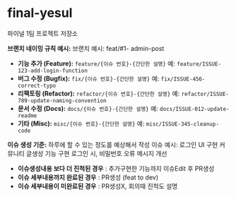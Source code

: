 # final-yesul
파이널 1팀 프로젝트 저장소

**브랜치 네이밍 규칙 예시:**
브랜치 예시: feat/#1- admin-post

- **기능 추가 (Feature):** `feature/{이슈 번호}-{간단한 설명}` 예: `feature/ISSUE-123-add-login-function`
- **버그 수정 (Bugfix):** `fix/{이슈 번호}-{간단한 설명}` 예: `fix/ISSUE-456-correct-typo`
- **리팩토링 (Refactor):** `refactor/{이슈 번호}-{간단한 설명}` 예: `refactor/ISSUE-789-update-naming-convention`
- **문서 수정 (Docs):** `docs/{이슈 번호}-{간단한 설명}` 예: `docs/ISSUE-012-update-readme`
- **기타 (Misc):** `misc/{이슈 번호}-{간단한 설명}` 예: `misc/ISSUE-345-cleanup-code`

**이슈 생성 기준:** 하루에 할 수 있는 정도를 예상해서 작성
이슈 예시: 로그인 UI 구현
          커뮤니티 글생성 기능 구현
          로그인 시, 비밀번호 오류 메시지 개선

- **이슈생성내용 보다 더 진척된 경우** : 추가구현한 기능까지 이슈Edit 후 PR생성
- **이슈 세부내용까지 완료된 경우** : PR생성 (feat to dev)
- **이슈 세부내용이 미완료된 경우** : PR생성X, 회의때 진척도 설명

